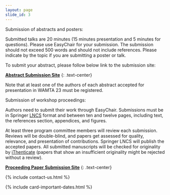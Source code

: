 ```yaml
---
layout: page
slide_id: 3
---
```


<div class="row">

<div class="col-xs-12 col-sm-12 col-md-6 col-lg-6 col-xl-6 text-justify conference-text" markdown="1">

<div class="text-info">Submission of abstracts and posters:</div>

Submitted talks are 20 minutes (15 minutes presentation and 5 minutes for questions). Please use EasyChair for your submission. 
The submission should not exceed 500 words and should not include references. Please indicate by the topic if you are submitting a poster or talk. 


To submit your abstract, please follow below link to the submission site:

[<i class="fa fa-external-link fa-fw" aria-hidden="true"></i> **Abstract Submission Site**](https://easychair.org/conferences/?conf=wamta23)
{: .text-center}

Note that at least one of the authors of each abstract accepted for
presentation in WAMTA 23 must be registered.


<div class="text-info">Submission of workshop proceedings:</div>


Authors need to submit their work through EasyChair. Submissions must be in Springer <a href="https://www.springer.com/gp/computer-science/lncs/conference-proceedings-guidelines">LNCS</a> format and between ten and twelve pages, including text, the references section, appendices, and figures.

At least three program committee members will review each submission. Reviews will be double-blind, and papers get assessed for quality, relevance, and presentation of contributions. Springer LNCS will publish the accepted papers. All submitted manuscripts will be checked for originality by <a href="https://www.ithenticate.com/">iThenticate</a> (papers that show an insufficient originality might be rejected without a review).

[<i class="fa fa-external-link fa-fw" aria-hidden="true"></i> **Proceeding Paper  Submission Site**](https://easychair.org/conferences/?conf=wamta23)
{: .text-center}

{% include contact-us.html %}

</div>

<div class="col-xs-12 col-sm-12 col-md-6 col-lg-6 col-xl-6">

{% include card-important-dates.html %}

</div>

</div>
